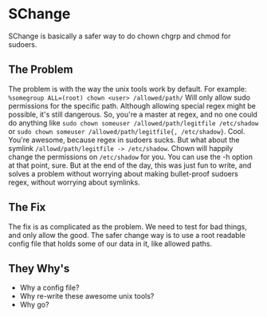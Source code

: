 # SChange

SChange is basically a safer way to do chown chgrp and chmod for sudoers.



## The Problem

The problem is with the way the unix tools work by default. For example: `%somegroup ALL=(root) chown <user> /allowed/path/` Will only allow sudo permissions for the specific path. Although allowing special regex might be possible, it's still dangerous. So, you're a master at regex, and no one could do anything like `sudo chown someuser /allowed/path/legitfile /etc/shadow` or `sudo chown someuser /allowed/path/legitfile{, /etc/shadow}`. Cool. You're awesome, because regex in sudoers sucks. But what about the symlink `/allowd/path/legitfile -> /etc/shadow`. Chown will happily change the permissions on `/etc/shadow` for you. You can use the -h option at that point, sure. But at the end of the day, this was just fun to write, and solves a problem without worrying about making bullet-proof sudoers regex, without worrying about symlinks.



## The Fix

The fix is as complicated as the  problem. We need to test for bad things, and only allow the good. The safer change way is to use a root readable config file that holds some of our data in it, like allowed paths.



## They Why's

* Why a config file?
* Why re-write these awesome unix tools?
* Why go?

